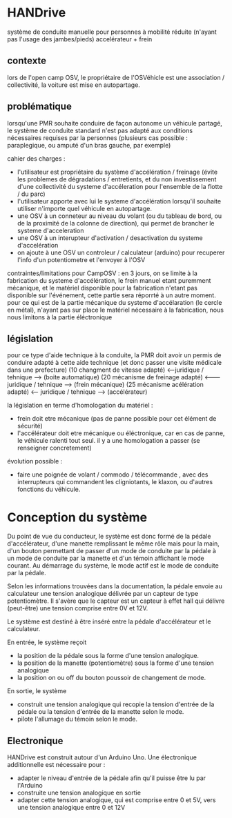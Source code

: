 # HANDrive

système de conduite manuelle pour personnes à mobilité réduite 
(n'ayant pas l'usage des jambes/pieds)
accelérateur + frein


## contexte

lors de l'open camp OSV, le propriétaire de l'OSVéhicle est une association / collectivité, 
la voiture est mise en autopartage.

## problématique

lorsqu'une PMR souhaite conduire de façon autonome un véhicule partagé, 
le système de conduite standard n'est pas adapté 
aux conditions nécessaires requises par la personnes (plusieurs cas possible : paraplegique, ou amputé d'un bras gauche, par exemple)

cahier des charges : 
- l'utilisateur est propriétaire du système d'accélération / freinage 
(évite les problemes de dégradations / entretients, et du non investissement d'une collectivité du systeme d'accéleration pour l'ensemble de la flotte / du parc)
- l'utilisateur apporte avec lui le systeme d'accélération lorsqu'il souhaite utiliser n'importe quel véhicule en autopartage.
- une OSV à un conneteur au niveau du volant (ou du tableau de bord, ou de la proximité de la colonne de direction), qui permet de brancher le systeme d'acceleration
- une OSV à un interupteur d'activation / desactivation du systeme d'accelération
- on ajoute à une OSV un controleur / calculateur (arduino) pour recuperer l'info d'un potentiometre et l'envoyer à l'OSV














contraintes/limitations pour CampOSV : 
en 3 jours, on se limite à la fabrication du systeme d'accélération, 
le frein manuel etant puremment mécanique, 
et le matériel disponible pour la fabrication n'etant pas disponible sur l'événement, 
cette partie sera réporrté à un autre moment.
pour ce qui est de la partie mécanique du systeme d'accélaration (le cercle en métal), 
n'ayant pas sur place le matériel nécessaire à la fabrication, nous nous limitons à la partie éléctronique







## législation

pour ce type d'aide technique à la conduite, la PMR doit avoir un permis de conduire adapté à cette aide technique (et donc passer une visite médicale dans une prefecture)
(10 changment de vitesse adapté) <--juridique / tehnique --> (boite automatique)
(20 mécanisme de freinage adapté) <--- juridique / tehnique --> (frein mécanique)
(25 mécanisme acélération adapté) <-- juridique / tehnique --> (accélérateur)

la législation en terme d'homologation du matériel : 
- frein doit etre mécanique (pas de panne possible pour cet élément de sécurité)
- l'accélérateur doit etre mécanique ou éléctronique, car en cas de panne, le véhicule ralenti tout seul.
il y a une homologation a passer (se renseigner concretement)


évolution possible : 
- faire une poignée de volant / commodo / télécommande , avec des interrupteurs qui commandent les cligniotants, le klaxon, ou d'autres fonctions du véhicule.

# Conception du système

Du point de vue du conducteur, le système est donc formé de la pédale d'accélérateur, d'une manette remplissant le même rôle mais pour la main, d'un bouton permettant de passer d'un mode de conduite par la pédale à un mode de conduite par la manette et d'un témoin affichant le mode courant. Au démarrage du système, le mode actif est le mode de conduite par la pédale.

Selon les informations trouvées dans la documentation, la pédale envoie au calculateur une tension analogique délivrée par un capteur de type potentiomètre. Il s'avère que le capteur est un capteur à effet hall qui délivre (peut-être) une tension comprise entre 0V et 12V.

Le système est destiné à être inséré entre la pédale d'accélérateur et le calculateur.

En entrée, le système reçoit
- la position de la pédale sous la forme d'une tension analogique. 
- la position de la manette (potentiomètre) sous la forme d'une tension analogique
- la position on ou off du bouton poussoir de changement de mode.

En sortie, le système 
- construit une tension analogique qui recopie la tension d'entrée de la pédale ou la tension d'entrée de la manette selon le mode.
- pilote l'allumage du témoin selon le mode.

## Electronique

HANDrive est construit autour d'un Arduino Uno. Une électronique additionnelle est nécessaire pour :
- adapter le niveau d'entrée de la pédale afin qu'il puisse être lu par l'Arduino
- construite une tension analogique en sortie
- adapter cette tension analogique, qui est comprise entre 0 et 5V, vers une tension analogique entre 0 et 12V

